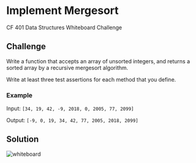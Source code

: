 # Implement Mergesort
CF 401 Data Structures Whiteboard Challenge

## Challenge
Write a function that accepts an array of unsorted integers, and returns a sorted array by a recursive mergesort algorithm.

Write at least three test assertions for each method that you define.

### Example
Input: `[34, 19, 42, -9, 2018, 0, 2005, 77, 2099]`

Output: `[-9, 0, 19, 34, 42, 77, 2005, 2018, 2099]`

## Solution
![whiteboard](../../../assets/merge_sort.jpg)

